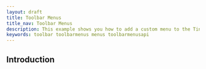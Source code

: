 ```yaml
---
layout: draft
title: Toolbar Menus
title_nav: Toolbar Menus
description: This example shows you how to add a custom menu to the Tiny 5.0 toolbar.
keywords: toolbar toolbarmenus menus toolbarmenusapi
---
```


## Introduction